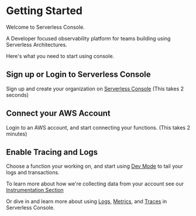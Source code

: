 <!--
title: Getting Started
menuText: Getting Started
description: 
menuOrder: 1
-->

# Getting Started
Welcome to Serverless Console. 

A Developer focused observability platform for
teams building using Serverless Architectures.

Here's what you need to start using console.

## Sign up or Login to Serverless Console
Sign up and create your organization on [Serverless Console](https://console.serverless.com?ref_website=https%3A%2F%2Fwww.serverless.com%2Fconsole%2Fdocs%2F) (This takes 2 seconds)

## Connect your AWS Account
Login to an AWS account, and start connecting your functions. (This takes 2 minutes)

## Enable Tracing and Logs
Choose a function your working on, and start using [Dev Mode](product/dev-mode.md#real-time-logging) to tail your logs and transactions.

To learn more about how we're collecting data from your account see our [Instrumentation Section](./integrations/)

Or dive in and learn more about using [Logs](./product/dev-mode.md), [Metrics](./product/metrics.md), and [Traces](./product/traces.md) in Serverless Console.
